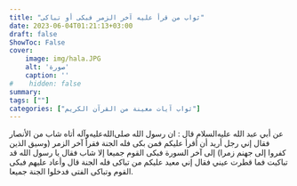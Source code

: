```yaml
---
title: "ثواب من قرأ عليه آخر الزمر فبكى أو تباكى"
date: 2023-06-04T01:21:13+03:00
draft: false
ShowToc: False
cover:
    image: img/hala.JPG
    alt: 'صورة'
    caption: ''
#    hidden: false
summary: 
tags: [""]
categories: ["ثواب آيات معينة من القرآن الكريم"]
---
```

عن أبي
عبد الله عليه‌السلام قال : ان رسول الله صلى‌الله‌عليه‌وآله أتاه شاب من الأنصار فقال إني
رجل أريد أن أقرأ عليكم فمن بكى فله الجنة فقرأ آخر الزمر (وسيق
الذين كفروا إلى جهنم زمرا) إلى آخر السورة فبكى القوم جميعا إلا
شاب فقال يا رسول الله قد تباكيت فما قطرت عيني فقال إني معيد عليكم
من تباكى فله الجنة قال وأعاد عليهم فبكى القوم وتباكى الفتى فدخلوا
الجنة جميعا.



